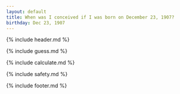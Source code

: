 ```yaml
---
layout: default
title: When was I conceived if I was born on December 23, 1907?
birthday: Dec 23, 1907
---
```


{% include header.md %}

{% include guess.md %}

{% include calculate.md %}

{% include safety.md %}

{% include footer.md %}



